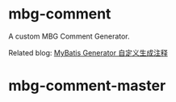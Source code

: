 # mbg-comment
A custom MBG Comment Generator.

Related blog: [MyBatis Generator 自定义生成注释](https://segmentfault.com/a/1190000016525887)
# mbg-comment-master
